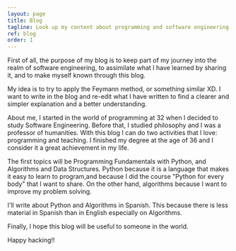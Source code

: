 ```yaml
---
layout: page
title: Blog
tagline: Look up my content about programming and software engineering.
ref: blog
order: 1
---
```



First of all, the purpose of my blog is to keep part of my journey into the realm of software engineering, to assimilate what I have learned by sharing it, and to make myself known through this blog.

My idea is to try to apply the Feymann method, or something similar XD. I want to write in the blog and re-edit what I have written to find a clearer and simpler explanation and a better understanding.

About me, I started in the world of programming at 32 when I decided to study Software Engineering. Before that, I studied philosophy and I was a professor of humanities. With this blog I can do two activities that I love: programming and teaching. I finished my degree at the age of 36 and I consider it a great achievement in my life. 

The first topics will be Programming Fundamentals with Python, and Algorithms and Data Structures. Python because it is a language that makes it easy to learn to program,and because I did the course "Python for every body" that I want to share. On the other hand, algorithms because I want to improve my problem solving.

I'll write about Python and Algorithms in Spanish. This because there is less material in Spanish than in English especially on Algorithms.

Finally, I hope this blog will be useful to someone in the world.

Happy hacking!!


